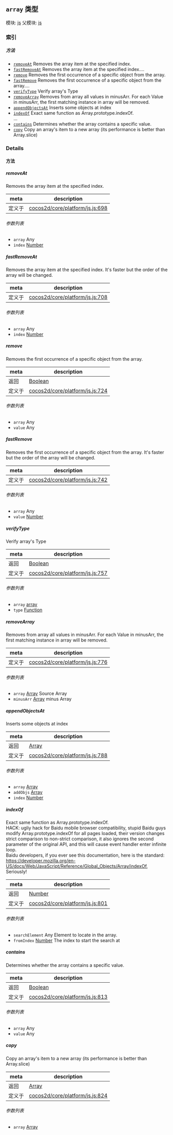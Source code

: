 ## `array` 类型



模块: [js](../modules/js.md)
父模块: [js](../modules/js.md)





### 索引



##### 方法

  - [`removeAt`](#removeat) Removes the array item at the specified index.
  - [`fastRemoveAt`](#fastremoveat) Removes the array item at the specified index....
  - [`remove`](#remove) Removes the first occurrence of a specific object from the array.
  - [`fastRemove`](#fastremove) Removes the first occurrence of a specific object from the array....
  - [`verifyType`](#verifytype) Verify array's Type
  - [`removeArray`](#removearray) Removes from array all values in minusArr. For each Value in minusArr, the first matching instance in array will be removed.
  - [`appendObjectsAt`](#appendobjectsat) Inserts some objects at index
  - [`indexOf`](#indexof) Exact same function as Array.prototype.indexOf.<br>...
  - [`contains`](#contains) Determines whether the array contains a specific value.
  - [`copy`](#copy) Copy an array's item to a new array (its performance is better than Array.slice)



### Details




<!-- Method Block -->
#### 方法


##### removeAt

Removes the array item at the specified index.

| meta | description |
|------|-------------|
| 定义于 | [cocos2d/core/platform/js.js:698](https://github.com/cocos-creator/engine/blob/18c4ff6051c255c06377a9b26bc00d4567180ae4/cocos2d/core/platform/js.js#L698) |

###### 参数列表
- `array` Any 
- `index` <a href="https://developer.mozilla.org/en/JavaScript/Reference/Global_Objects/Number" class="crosslink external" target="_blank">Number</a> 


##### fastRemoveAt

Removes the array item at the specified index.
It's faster but the order of the array will be changed.

| meta | description |
|------|-------------|
| 定义于 | [cocos2d/core/platform/js.js:708](https://github.com/cocos-creator/engine/blob/18c4ff6051c255c06377a9b26bc00d4567180ae4/cocos2d/core/platform/js.js#L708) |

###### 参数列表
- `array` Any 
- `index` <a href="https://developer.mozilla.org/en/JavaScript/Reference/Global_Objects/Number" class="crosslink external" target="_blank">Number</a> 


##### remove

Removes the first occurrence of a specific object from the array.

| meta | description |
|------|-------------|
| 返回 | <a href="https://developer.mozilla.org/en/JavaScript/Reference/Global_Objects/Boolean" class="crosslink external" target="_blank">Boolean</a> 
| 定义于 | [cocos2d/core/platform/js.js:724](https://github.com/cocos-creator/engine/blob/18c4ff6051c255c06377a9b26bc00d4567180ae4/cocos2d/core/platform/js.js#L724) |

###### 参数列表
- `array` Any 
- `value` Any 


##### fastRemove

Removes the first occurrence of a specific object from the array.
It's faster but the order of the array will be changed.

| meta | description |
|------|-------------|
| 定义于 | [cocos2d/core/platform/js.js:742](https://github.com/cocos-creator/engine/blob/18c4ff6051c255c06377a9b26bc00d4567180ae4/cocos2d/core/platform/js.js#L742) |

###### 参数列表
- `array` Any 
- `value` <a href="https://developer.mozilla.org/en/JavaScript/Reference/Global_Objects/Number" class="crosslink external" target="_blank">Number</a> 


##### verifyType

Verify array's Type

| meta | description |
|------|-------------|
| 返回 | <a href="https://developer.mozilla.org/en/JavaScript/Reference/Global_Objects/Boolean" class="crosslink external" target="_blank">Boolean</a> 
| 定义于 | [cocos2d/core/platform/js.js:757](https://github.com/cocos-creator/engine/blob/18c4ff6051c255c06377a9b26bc00d4567180ae4/cocos2d/core/platform/js.js#L757) |

###### 参数列表
- `array` <a href="../classes/array.html" class="crosslink">array</a> 
- `type` <a href="https://developer.mozilla.org/en/JavaScript/Reference/Global_Objects/Function" class="crosslink external" target="_blank">Function</a> 


##### removeArray

Removes from array all values in minusArr. For each Value in minusArr, the first matching instance in array will be removed.

| meta | description |
|------|-------------|
| 定义于 | [cocos2d/core/platform/js.js:776](https://github.com/cocos-creator/engine/blob/18c4ff6051c255c06377a9b26bc00d4567180ae4/cocos2d/core/platform/js.js#L776) |

###### 参数列表
- `array` <a href="https://developer.mozilla.org/en/JavaScript/Reference/Global_Objects/Array" class="crosslink external" target="_blank">Array</a> Source Array
- `minusArr` <a href="https://developer.mozilla.org/en/JavaScript/Reference/Global_Objects/Array" class="crosslink external" target="_blank">Array</a> minus Array


##### appendObjectsAt

Inserts some objects at index

| meta | description |
|------|-------------|
| 返回 | <a href="https://developer.mozilla.org/en/JavaScript/Reference/Global_Objects/Array" class="crosslink external" target="_blank">Array</a> 
| 定义于 | [cocos2d/core/platform/js.js:788](https://github.com/cocos-creator/engine/blob/18c4ff6051c255c06377a9b26bc00d4567180ae4/cocos2d/core/platform/js.js#L788) |

###### 参数列表
- `array` <a href="https://developer.mozilla.org/en/JavaScript/Reference/Global_Objects/Array" class="crosslink external" target="_blank">Array</a> 
- `addObjs` <a href="https://developer.mozilla.org/en/JavaScript/Reference/Global_Objects/Array" class="crosslink external" target="_blank">Array</a> 
- `index` <a href="https://developer.mozilla.org/en/JavaScript/Reference/Global_Objects/Number" class="crosslink external" target="_blank">Number</a> 


##### indexOf

Exact same function as Array.prototype.indexOf.<br>
HACK: ugliy hack for Baidu mobile browser compatibility, stupid Baidu guys modify Array.prototype.indexOf for all pages loaded, their version changes strict comparison to non-strict comparison, it also ignores the second parameter of the original API, and this will cause event handler enter infinite loop.<br>
Baidu developers, if you ever see this documentation, here is the standard: https://developer.mozilla.org/en-US/docs/Web/JavaScript/Reference/Global_Objects/Array/indexOf, Seriously!

| meta | description |
|------|-------------|
| 返回 | <a href="https://developer.mozilla.org/en/JavaScript/Reference/Global_Objects/Number" class="crosslink external" target="_blank">Number</a> 
| 定义于 | [cocos2d/core/platform/js.js:801](https://github.com/cocos-creator/engine/blob/18c4ff6051c255c06377a9b26bc00d4567180ae4/cocos2d/core/platform/js.js#L801) |

###### 参数列表
- `searchElement` Any Element to locate in the array.
- `fromIndex` <a href="https://developer.mozilla.org/en/JavaScript/Reference/Global_Objects/Number" class="crosslink external" target="_blank">Number</a> The index to start the search at


##### contains

Determines whether the array contains a specific value.

| meta | description |
|------|-------------|
| 返回 | <a href="https://developer.mozilla.org/en/JavaScript/Reference/Global_Objects/Boolean" class="crosslink external" target="_blank">Boolean</a> 
| 定义于 | [cocos2d/core/platform/js.js:813](https://github.com/cocos-creator/engine/blob/18c4ff6051c255c06377a9b26bc00d4567180ae4/cocos2d/core/platform/js.js#L813) |

###### 参数列表
- `array` Any 
- `value` Any 


##### copy

Copy an array's item to a new array (its performance is better than Array.slice)

| meta | description |
|------|-------------|
| 返回 | <a href="https://developer.mozilla.org/en/JavaScript/Reference/Global_Objects/Array" class="crosslink external" target="_blank">Array</a> 
| 定义于 | [cocos2d/core/platform/js.js:824](https://github.com/cocos-creator/engine/blob/18c4ff6051c255c06377a9b26bc00d4567180ae4/cocos2d/core/platform/js.js#L824) |

###### 参数列表
- `array` <a href="https://developer.mozilla.org/en/JavaScript/Reference/Global_Objects/Array" class="crosslink external" target="_blank">Array</a> 



